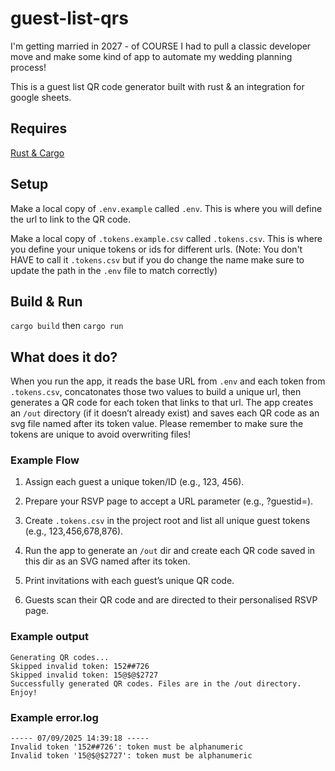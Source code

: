 # guest-list-qrs

I'm getting married in 2027 - of COURSE I had to pull a classic developer move and make some kind of app to automate my wedding planning process!

This is a guest list QR code generator built with rust &amp; an integration for google sheets.

## Requires

[Rust & Cargo]("https://www.rust-lang.org/tools/install")

## Setup

Make a local copy of `.env.example` called `.env`. This is where you will define the url to link to the QR code.

Make a local copy of `.tokens.example.csv` called `.tokens.csv`. This is where you define your unique tokens or ids for different urls.
(Note: You don't HAVE to call it `.tokens.csv` but if you do change the name make sure to update the path in the `.env` file to match correctly)

## Build & Run

`cargo build` then `cargo run`

## What does it do?

When you run the app, it reads the base URL from `.env` and each token from `.tokens.csv`, concatonates those two values to build a unique url, then generates a QR code for each token that links to that url. The app creates an `/out` directory (if it doesn’t already exist) and saves each QR code as an svg file named after its token value. Please remember to make sure the tokens are unique to avoid overwriting files!

### Example Flow

1. Assign each guest a unique token/ID (e.g., 123, 456).

2. Prepare your RSVP page to accept a URL parameter (e.g., ?guestid=).

3. Create `.tokens.csv` in the project root and list all unique guest tokens (e.g., 123,456,678,876).

4. Run the app to generate an `/out` dir and create each QR code saved in this dir as an SVG named after its token.

5. Print invitations with each guest’s unique QR code.

6. Guests scan their QR code and are directed to their personalised RSVP page.

### Example output

```
Generating QR codes...
Skipped invalid token: 152##726
Skipped invalid token: 15@$@$2727
Successfully generated QR codes. Files are in the /out directory. Enjoy!
```

### Example error.log

```
----- 07/09/2025 14:39:18 -----
Invalid token '152##726': token must be alphanumeric
Invalid token '15@$@$2727': token must be alphanumeric
```
